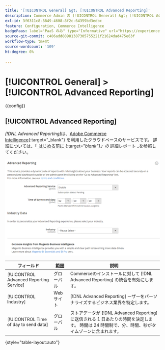 ```yaml
---
title: '[!UICONTROL General] &gt; [!UICONTROL Advanced Reporting]'
description: Commerce Admin の [!UICONTROL General] &gt; [!UICONTROL Advanced Reporting] ページで設定を確認します。
exl-id: 3f6311c8-3849-4608-8f2c-64359bd3edbc
feature: Configuration, Commerce Intelligence
badgePaas: label="PaaS のみ" type="Informative" url="https://experienceleague.adobe.com/ja/docs/commerce/user-guides/product-solutions" tooltip="Adobe Commerce on Cloud プロジェクト（Adobeが管理する PaaS インフラストラクチャ）およびオンプレミスプロジェクトにのみ適用されます。"
source-git-commit: c406add80981387305755221f21624dad475e63f
workflow-type: tm+mt
source-wordcount: '109'
ht-degree: 0%

---
```


# [!UICONTROL General] > [!UICONTROL Advanced Reporting]

{{config}}

## [!UICONTROL Advanced Reporting]

_[!DNL Advanced Reporting]_&#x200B;は、[Adobe Commerce Intelligence][1]{:target="_blank"} を利用したクラウドベースのサービスです。 詳細については、「[ はじめる前に ][2]{:target="_blank"}」の_ 詳細レポート _を参照してください。

![ 高度なレポート ](./assets/advanced-reporting.png)<!-- zoom -->

<!-- [Advanced Reporting](https://experienceleague.adobe.com/ja/docs/commerce-admin/start/reporting/business-intelligence#advanced-reporting) -->

| フィールド | [ 範囲 ](../../getting-started/websites-stores-views.md#scope-settings) | 説明 |
|--- |--- |--- |
| [!UICONTROL Advanced Reporting Service] | グローバル | Commerceのインストールに対して [!DNL Advanced Reporting] の統合を有効にします。 |
| [!UICONTROL Industry] | Web サイト | [!DNL Advanced Reporting] ーザーをパーソナライズするビジネス業界を特定します。 |
| [!UICONTROL Time of day to send data] | グローバル | ストアデータが [!DNL Advanced Reporting] に送信される 1 日あたりの時間を決定します。 時間は 24 時間制で、分、時間、秒がタイムゾーンに含まれます。 |

{style="table-layout:auto"}

[1]: https://experienceleague.adobe.com/docs/commerce-business-intelligence/mbi/getting-started.html?lang=ja
[2]: https://experienceleague.adobe.com/docs/commerce-admin/start/reporting/business-intelligence.html?lang=ja#advanced-reporting
